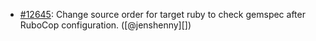 * [#12645](https://github.com/rubocop/rubocop/pull/12645): Change source order for target ruby to check gemspec after RuboCop configuration. ([@jenshenny][])
